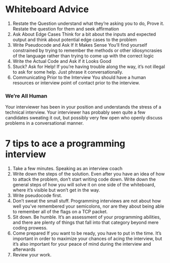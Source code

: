 # Whiteboard Advice
1. Restate the Question
understand what they’re asking you to do, Prove it. Restate the question for them and seek affirmation
2. Ask About Edge Cases
Think for a bit about the inputs and expected output and think about potential edge cases to the problem
3. Write Pseudocode and Ask If It Makes Sense
You’ll find yourself constrained by trying to remember the methods or other idiosyncrasies of the language rather than trying to come up with the correct logic
4. Write the Actual Code and Ask if it Looks Good
5. Stuck? Ask for Help!
If you’re having trouble along the way, it’s not illegal to ask for some help. Just phrase it conversationally.
6. Communicating Prior to the Interview
You should have a human resources or interview point of contact prior to the interview.

### We’re All Human
Your interviewer has been in your position and understands the stress of a technical interview. Your interviewer has probably seen quite a few candidates sweating it out, but possibly very few open who openly discuss problems in a conversational manner.

# 7 tips to ace a programming interview
1. Take a few minutes.
Speaking as an interview coach
2.  Write down the steps of the solution.
Even after you have an idea of how to attack the problem, don’t start writing code down. Write down the general steps of how you will solve it on one side of the whiteboard, where it’s visible but won’t get in the way.
3. Write pseudocode first.
4. Don’t sweat the small stuff.
Programming interviews are not about how well you’ve remembered your semicolons, nor are they about being able to remember all of the flags on a TCP packet.
5. Sit down. Be humble.
It’s an assessment of your programming abilities, and there are plenty of things that fall into that category beyond mere coding prowess.
6. Come prepared
If you want to be ready, you have to put in the time. It’s important in order to maximize your chances of acing the interview, but it’s also important for your peace of mind during the interview and afterwards
7. Review your work.














